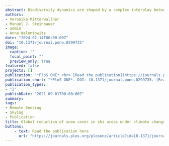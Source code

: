 ```yaml
---
abstract: Biodiversity dynamics are shaped by a complex interplay between current conditions and historic legacy. The interaction of short- and long-term climate change may mask the true relationship of evolutionary responses to climate change if not specifically accounted for. These paleoclimate interactions have been demonstrated for extinction risk and biodiversity change, but their importance for origination dynamics remains untested. Here, we show that origination probability in marine fossil genera is strongly affected by paleoclimate interactions. Overall, origination probability increases by 27.8% [95% CI (27.4%, 28.3%)] when a short-term cooling adds to a long-term cooling trend. This large effect is consistent through time and all studied groups. The mechanisms of the detected effect might be manifold but are likely connected to increased allopatric speciation with eustatic sea level drop caused by sustained global cooling. We tested this potential mechanism through which paleoclimate interactions can act on origination rates by additionally examining a proxy for habitat fragmentation. This proxy, continental fragmentation, has a similar effect on origination rates as paleoclimate interactions, supporting the importance of allopatric speciation through habitat fragmentation in the deep-time fossil record. The identified complex nature of paleoclimate interactions might explain contradictory conclusions on the relationship between temperature and origination in the previous literature. Our results highlight the need to account for complex interactions in evolutionary studies both between and among biotic and abiotic factors.
authors:
- Veronika Mitterwallner
- Manuel J. Steinbauer
- admin
- Anna Walentowitz
date: "2024-02-14T00:00:00Z"
doi: "10.1371/journal.pone.0299735"
image:
  caption: ''
  focal_point: ""
  preview_only: true
featured: false
projects: []
publication: '*PloS ONE* <br> [Read the publication](https://journals.plos.org/plosone/article?id=10.1371/journal.pone.0299735)'
publication_short: "*PloS ONE*. DOI: 10.1371/journal.pone.0299735. [Read the publication](https://journals.plos.org/plosone/article?id=10.1371/journal.pone.0299735)"
publication_types:
- "2"
publishDate: "2021-09-01T00:00:00Z"
summary: 
tags: 
- Remote Sensing
- Skying
- Publication
title: Global reduction of snow cover in ski areas under climate change
buttons:
    - text: Read the publication here
      url: "https://journals.plos.org/plosone/article?id=10.1371/journal.pone.0299735"
---
```


